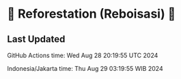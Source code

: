 
# 🌳 Reforestation (Reboisasi) 🌲

## Last Updated

GitHub Actions time: Wed Aug 28 20:19:55 UTC 2024

Indonesia/Jakarta time: Thu Aug 29 03:19:55 WIB 2024
